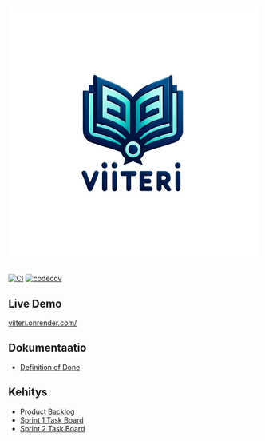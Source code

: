 # <p align="center"><img src="./docs/assets/logo.png"></p>

[![CI](https://github.com/3nd3r1/ohtu-miniprojekti/actions/workflows/main.yml/badge.svg)](https://github.com/3nd3r1/ohtu-miniprojekti/actions/workflows/main.yml)
[![codecov](https://codecov.io/gh/3nd3r1/ohtu-miniprojekti/graph/badge.svg?token=LB9DOS5ALB)](https://codecov.io/gh/3nd3r1/ohtu-miniprojekti)

## Live Demo

[viiteri.onrender.com/](https://viiteri.onrender.com/)

## Dokumentaatio

-   [Definition of Done](./docs/definition_of_done.md)

## Kehitys

-   [Product Backlog](https://github.com/users/3nd3r1/projects/2/views/1)
-   [Sprint 1 Task Board](https://github.com/users/3nd3r1/projects/1/views/1)
-   [Sprint 2 Task Board](https://github.com/users/3nd3r1/projects/3/views/1)
